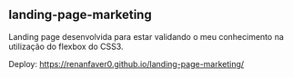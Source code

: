 ## landing-page-marketing

Landing page desenvolvida para estar validando o meu conhecimento na utilização do flexbox do CSS3.

Deploy: https://renanfaver0.github.io/landing-page-marketing/
